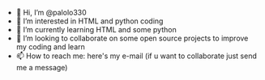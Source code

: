 - 👋 Hi, I’m @palolo330
- 👀 I’m interested in HTML and python coding
- 🌱 I’m currently learning HTML and some python
- 💞️ I’m looking to collaborate on some open source projects to improve my coding and learn
- 📫 How to reach me: here's my e-mail (if u want to collaborate just send me a message)

<!---
palolo330/palolo330 is a ✨ special ✨ repository because its `README.md` (this file) appears on your GitHub profile.
You can click the Preview link to take a look at your changes.
--->
